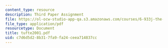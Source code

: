 ```yaml
---
content_type: resource
description: Third Paper Assignment
file: https://ol-ocw-studio-app-qa.s3.amazonaws.com/courses/6-933j-the-structure-of-engineering-revolutions-fall-2001/c7d6d5d28b317fa9fa24ceea714837cc_tufte2001.pdf
file_type: application/pdf
resourcetype: Document
title: tufte2001.pdf
uid: c7d6d5d2-8b31-7fa9-fa24-ceea714837cc
---
```

